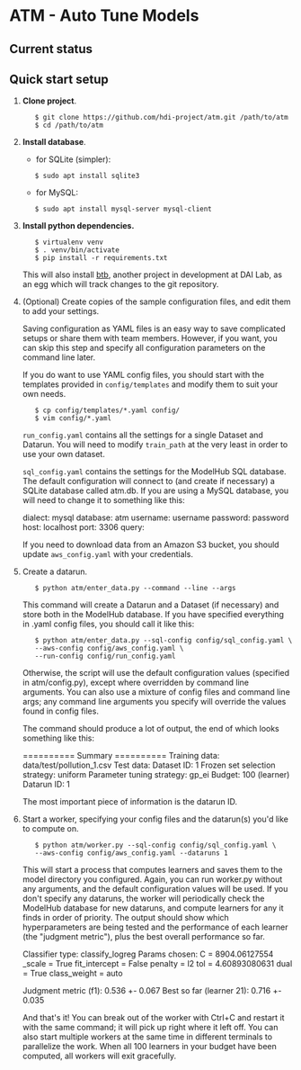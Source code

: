 ATM - Auto Tune Models
====

## Current status


## Quick start setup

1. **Clone project**.
   ```
      $ git clone https://github.com/hdi-project/atm.git /path/to/atm
      $ cd /path/to/atm
   ```

2. **Install database**.
   - for SQLite (simpler):
   ```
      $ sudo apt install sqlite3
   ```

   - for MySQL: 
   ```
      $ sudo apt install mysql-server mysql-client
   ```

3. **Install python dependencies.**
   ```
      $ virtualenv venv
      $ . venv/bin/activate
      $ pip install -r requirements.txt
   ```
   This will also install [btb](https://github.com/hdi-project/btb), another
   project in development at DAI Lab, as an egg which will track changes to the git
   repository.


4. (Optional) Create copies of the sample configuration files, and edit them to
   add your settings. 

      Saving configuration as YAML files is an easy way to save complicated setups or
      share them with team members. However, if you want, you can skip this step and
      specify all configuration parameters on the command line later.

      If you do want to use YAML config files, you should start with the templates
      provided in `config/templates` and modify them to suit your own needs.
      ```
         $ cp config/templates/*.yaml config/
         $ vim config/*.yaml
      ```

   `run_config.yaml` contains all the settings for a single Dataset and Datarun.
   You will need to modify `train_path` at the very least in order to use your own
   dataset.

   `sql_config.yaml` contains the settings for the ModelHub SQL database. The
   default configuration will connect to (and create if necessary) a SQLite
   database called atm.db. If you are using a MySQL database, you will need to
   change it to something like this: 

      dialect: mysql
      database: atm
      username: username
      password: password
      host: localhost
      port: 3306
      query:

   If you need to download data from an Amazon S3 bucket, you should update
   `aws_config.yaml` with your credentials.

5. Create a datarun.
   ```
      $ python atm/enter_data.py --command --line --args
   ```

   This command will create a Datarun and a Dataset (if necessary) and store both
   in the ModelHub database. If you have specified everything in .yaml config
   files, you should call it like this:

   ```
      $ python atm/enter_data.py --sql-config config/sql_config.yaml \
      --aws-config config/aws_config.yaml \
      --run-config config/run_config.yaml
   ```

   Otherwise, the script will use the default configuration values (specified in
   atm/config.py), except where overridden by command line arguments. You can also
   use a mixture of config files and command line args; any command line arguments
   you specify will override the values found in config files.

   The command should produce a lot of output, the end of which looks something
   like this:

      ========== Summary ==========
      Training data: data/test/pollution_1.csv
      Test data: <None>
      Dataset ID: 1
      Frozen set selection strategy: uniform
      Parameter tuning strategy: gp_ei
      Budget: 100 (learner)
      Datarun ID: 1

   The most important piece of information is the datarun ID.

6. Start a worker, specifying your config files and the datarun(s) you'd like to
   compute on.
   ```
      $ python atm/worker.py --sql-config config/sql_config.yaml \
      --aws-config config/aws_config.yaml --dataruns 1
   ```

   This will start a process that computes learners and saves them to the model
   directory you configured. Again, you can run worker.py without any arguments,
   and the default configuration values will be used. If you don't specify any
   dataruns, the worker will periodically check the ModelHub database for new
   dataruns, and compute learners for any it finds in order of priority.  The
   output should show which hyperparameters are being tested and the performance of
   each learner (the "judgment metric"), plus the best overall performance so far.

    Classifier type: classify_logreg
    Params chosen:
            C = 8904.06127554
            _scale = True
            fit_intercept = False
            penalty = l2
            tol = 4.60893080631
            dual = True
            class_weight = auto

    Judgment metric (f1): 0.536 +- 0.067
    Best so far (learner 21): 0.716 +- 0.035

   And that's it! You can break out of the worker with Ctrl+C and restart it with
   the same command; it will pick up right where it left off. You can also start
   multiple workers at the same time in different terminals to parallelize the
   work. When all 100 learners in your budget have been computed, all workers will
   exit gracefully.

<!--## Testing Tuners and Selectors-->

<!--The script `test_btb.py`, in the main directory, allows you to test different-->
<!--BTB Tuners and Selectors using ATM. You will need AWS access keys from DAI lab-->
<!--in order to download data from the S3 bucket. To use the script, -->
<!--config file as described above, then add the following fields (replacing the-->
<!--API keys with your own):-->

<!--```-->
<!--[aws]-->
<!--access_key: YOURACCESSKEY-->
<!--secret_key: YoUrSECr3tKeY-->
<!--s3_bucket: mit-dai-delphi-datastore-->
<!--s3_folder: downloaded-->
<!--```-->

<!--Then, add the name of the data file you want to test:-->

<!--```-->
<!--[data]-->
<!--alldatapath: filename.csv-->
<!--```-->

<!--To test a custom implementation of a BTB tuner or selector, define a new class called:-->
  <!--* for Tuners, CustomTuner (inheriting from btb.tuning.Tuner)-->
  <!--* for Selectors, CustomSelector (inheriting from btb.selection.Selector)-->
<!--You can see examples of custom implementations in-->
<!--btb/selection/custom\_selector.py and btb/tuning/custom\_tuning.py. Then, run-->
<!--the script:-->

<!--```-->
<!--python test_btb.py --config config/atm.cnf --tuner /path/to/custom_tuner.py --selector /path/to/custom_selector.py-->
<!--```-->

<!--This will create a new datarun and start a worker to run it to completion. You-->
<!--can also choose to use the default tuners and selectors included with BTB:-->

<!--```-->
<!--python test_btb.py --config config/atm.cnf --tuner gp --selector ucb1-->
<!--```-->

<!--Note: Any dataset with less than 30 samples will fail for the DBN classifier unless the DBN `minibatch_size` constant is changed to match the number of samples.-->
